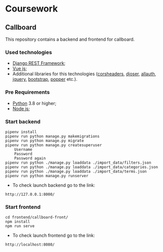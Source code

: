 # Coursework 
## Callboard 

This repository contains a backend and frontend for callboard. 

### Used technologies
- [Django REST Framework](https://www.django-rest-framework.org/);
- [Vue js](https://vuejs.org/);
- Additional libraries for this technologies ([corsheaders](https://pypi.org/project/django-cors-headers/), [djoser](https://djoser.readthedocs.io/en/latest/getting_started.html), [allauth](https://django-allauth.readthedocs.io/en/latest/installation.html), [jquery](https://jquery.com/), [bootstrap](https://getbootstrap.com/), [popper](https://github.com/RobinCK/vue-popper) etc.).

### Pre Requirements
- [Python](https://www.python.org/downloads/release/python-380/) 3.8 or higher;
- [Node js](https://nodejs.org/uk/);

### Start backend
```
pipenv install
pipenv run python manage.py makemigrations
pipenv run python manage.py migrate
pipenv run python manage.py createsuperuser
    Username 
    Password
    Password again
pipenv run python ./manage.py loaddata ./import_data/filters.json
pipenv run python ./manage.py loaddata ./import_data/categories.json
pipenv run python ./manage.py loaddata ./import_data/terms.json
pipenv run python manage.py runserver
```
- To check launch backend go to the link:
```
http://127.0.0.1:8000/
```

### Start frontend
```
cd frontend/callboard-front/
npm install
npm run serve
```

- To check launch frontend go to the link:
```
http://localhost:8080/
```